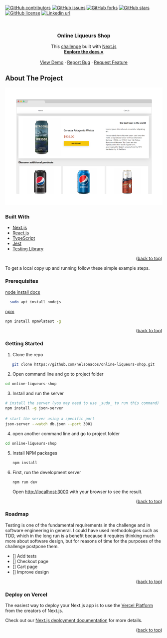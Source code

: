 <div id="top"></div>

[![GitHub contributors](https://img.shields.io/github/contributors/nelsonacos/online-liqueurs-shop.svg?style=for-the-badge)](https://github.com/nelsonacos/online-liqueurs-shop/graphs/contributors)
[![GitHub issues](https://img.shields.io/github/issues/nelsonacos/online-liqueurs-shop?style=for-the-badge)](https://github.com/nelsonacos/online-liqueurs-shop/issues)
[![GitHub forks](https://img.shields.io/github/forks/nelsonacos/online-liqueurs-shop?style=for-the-badge)](https://github.com/nelsonacos/online-liqueurs-shop/network)
[![GitHub stars](https://img.shields.io/github/stars/nelsonacos/online-liqueurs-shop?style=for-the-badge)](https://github.com/nelsonacos/online-liqueurs-shop/stargazers)
[![GitHub license](https://img.shields.io/github/license/nelsonacos/online-liqueurs-shop?style=for-the-badge)](https://github.com/nelsonacos/online-liqueurs-shop/blob/main/LICENSE)
[![Linkedin url](https://img.shields.io/badge/-LinkedIn-black.svg?color=%23555555&logo=linkedin&style=for-the-badge)](https://www.linkedin.com/in/desarrolladorpython/)

<br />
<div align="center">

  <h3 align="center">Online Liqueurs Shop</h3>

  <p align="center">
    This <a href="https://github.com/ZXVentures/ar-sec-coding-challenge/blob/main/front-end.md">challenge</a> built with <a href="https://nextjs.org/">Next.js</a>
    <br />
    <a href="#top"><strong>Explore the docs »</strong></a>
    <br />
    <br />
    <a href="#">View Demo</a>
    ·
    <a href="https://github.com/nelsonacos/online-liqueurs-shop/issues">Report Bug</a>
    ·
    <a href="https://github.com/nelsonacos/online-liqueurs-shop/issues">Request Feature</a>
  </p>
</div>

## About The Project

![Online Liqueurs Shop Screen Shot](/public/images/screenshot.png)

### Built With

- [Next.js](https://nextjs.org/)
- [React.js](https://reactjs.org/)
- [TypeScript](https://www.typescriptlang.org/)
- [Jest](https://jestjs.io/)
- [Testing Library](https://testing-library.com/)

<p align="right">(<a href="#top">back to top</a>)</p>

To get a local copy up and running follow these simple example steps.

### Prerequisites

[node install docs](https://nodejs.org/es/download/package-manager/)

```sh
  sudo apt install nodejs
```

[npm](https://www.npmjs.com/package/npm-install)

```sh
npm install npm@latest -g
```

<p align="right">(<a href="#top">back to top</a>)</p>

### Getting Started

1. Clone the repo

```sh
   git clone https://github.com/nelsonacos/online-liqueurs-shop.git
```

2. Open command line and go to project folder 

```bash
cd online-liqueurs-shop
```

3. Install and run the server

```bash
# install the server (you may need to use _sudo_ to run this command)
npm install -g json-server

# start the server using a specific port
json-server --watch db.json --port 3001
```

4. open another command line and go to project folder

```bash
cd online-liqueurs-shop
```

5. Install NPM packages

   ```sh
   npm install
   ```

6. First, run the development server

   ```js
   npm run dev
   ```

   Open [http://localhost:3000](http://localhost:3000) with your browser to see the result.

   <p align="right">(<a href="#top">back to top</a>)</p>

### Roadmap

Testing is one of the fundamental requirements in the challenge and in software engineering in general. I could have used methodologies such as TDD, which in the long run is a benefit because it requires thinking much more about software design, but for reasons of time for the purposes of the challenge postpone them.

- [] Add tests
- [] Checkout page
- [] Cart page
- [] Improve design

<p align="right">(<a href="#top">back to top</a>)</p>

### Deploy on Vercel

The easiest way to deploy your Next.js app is to use the [Vercel Platform](https://vercel.com/new?utm_medium=default-template&filter=next.js&utm_source=create-next-app&utm_campaign=create-next-app-readme) from the creators of Next.js.

Check out our [Next.js deployment documentation](https://nextjs.org/docs/deployment) for more details.

<p align="right">(<a href="#top">back to top</a>)</p>
